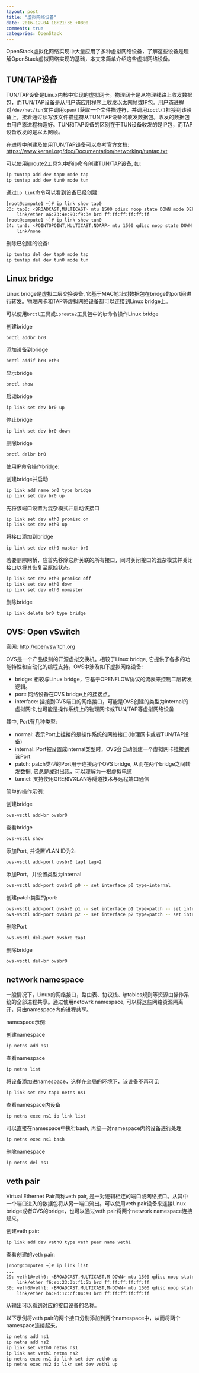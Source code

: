 ```yaml
---
layout: post
title: "虚拟网络设备"
date: 2016-12-04 18:21:36 +0800
comments: true
categories: OpenStack
---
```

OpenStack虚拟化网络实现中大量应用了多种虚拟网络设备，了解这些设备是理解OpenStack虚拟网络实现的基础，本文来简单介绍这些虚拟网络设备。

## TUN/TAP设备

TUN/TAP设备是Linux内核中实现的虚拟网卡。物理网卡是从物理线路上收发数据包，而TUN/TAP设备是从用户态应用程序上收发以太网帧或IP包。用户态进程对`/dev/net/tun`文件调用`open()`获取一个文件描述符，并调用`ioctl()`挂接到该设备上，接着通过读写该文件描述符从TUN/TAP设备的收发数据包。收发的数据包由用户态进程构造好。TUN和TAP设备的区别在于TUN设备收发的是IP包，而TAP设备收发的是以太网帧。

在进程中创建及使用TUN/TAP设备可以参考官方文档:
https://www.kernel.org/doc/Documentation/networking/tuntap.txt

可以使用iproute2工具包中的ip命令创建TUN/TAP设备, 如:
```bash
ip tuntap add dev tap0 mode tap
ip tuntap add dev tun0 mode tun
```

<!--more-->

通过`ip link`命令可以看到设备已经创建:
```bash
[root@compute1 ~]# ip link show tap0
23: tap0: <BROADCAST,MULTICAST> mtu 1500 qdisc noop state DOWN mode DEFAULT qlen 500
    link/ether a6:73:4e:90:f9:3e brd ff:ff:ff:ff:ff:ff
[root@compute1 ~]# ip link show tun0
24: tun0: <POINTOPOINT,MULTICAST,NOARP> mtu 1500 qdisc noop state DOWN mode DEFAULT qlen 500
    link/none
```

删除已创建的设备:
```bash
ip tuntap del dev tap0 mode tap
ip tuntap del dev tun0 mode tun
```

## Linux bridge

Linux bridge是虚拟二层交换设备, 它基于MAC地址对数据包在bridge的port间进行转发。物理网卡和TAP等虚拟网络设备都可以连接到Linux bridge上。

可以使用`brctl`工具或`iproute2`工具包中的ip命令操作Linux bridge

创建bridge

```bash
brctl addbr br0
```

添加设备到bridge

```bash
brctl addif br0 eth0
```

显示bridge

```bash
brctl show
```

启动bridge

```bash
ip link set dev br0 up
```

停止bridge

```bash
ip link set dev br0 down
```

删除bridge
```bash
brctl delbr br0
```

使用IP命令操作bridge:

创建bridge并启动
```bash
ip link add name br0 type bridge
ip link set dev br0 up
```

先将该端口设置为混杂模式并启动该接口
```bash
ip link set dev eth0 promisc on
ip link set dev eth0 up
```

将接口添加到bridge

```bash
ip link set dev eth0 master br0
```

若要删除网桥，应首先移除它所关联的所有接口，同时关闭接口的混杂模式并关闭接口以将其恢复至原始状态。
```bash
ip link set dev eth0 promisc off
ip link set dev eth0 down
ip link set dev eth0 nomaster
```
删除bridge
```bash
ip link delete br0 type bridge
```

## OVS: Open vSwitch

官网: http://openvswitch.org

OVS是一个产品级别的开源虚拟交换机。相较于Linux bridge, 它提供了各多的功能特性和自动化的编程支持。OVS中涉及如下虚拟网络设备:

* bridge: 相较与Linux bridge，它基于OPENFLOW协议的流表来控制二层转发逻辑。
* port: 网络设备在OVS bridge上的挂接点。
* interface: 挂接到OVS端口的网络接口，可能是OVS创建的类型为internal的虚拟网卡,也可能是操作系统上的物理网卡或TUN/TAP等虚拟网络设备

其中, Port有几种类型:

* normal: 表示Port上挂接的是操作系统的网络接口(物理网卡或者TUN/TAP设备)
* internal: Port被设置成internal类型时，OVS会自动创建一个虚拟网卡挂接到该Port
* patch: patch类型的Port用于连接两个OVS bridge, 从而在两个bridge之间转发数据, 它总是成对出现，可以理解为一根虚拟电缆
* tunnel: 支持使用GRE和VXLAN等隧道技术与远程端口通信

简单的操作示例:

创建bridge
```bash
ovs-vsctl add-br ovsbr0
```
查看bridge
```bash
ovs-vsctl show
```
添加Port, 并设置VLAN ID为2:
```bash
ovs-vsctl add-port ovsbr0 tap1 tag=2
```
添加Port，并设置类型为internal
```bash
ovs-vsctl add-port ovsbr0 p0 -- set interface p0 type=internal
```
创建patch类型的port:
```bash
ovs-vsctl add-port ovsbr0 p1 -- set interface p1 type=patch -- set interface p1 options:peer=p2
ovs-vsctl add-port ovsbr1 p2 -- set interface p2 type=patch -- set interface p2 options:peer=p1
```
删除Port
```bash
ovs-vsctl del-port ovsbr0 tap1
```
删除bridge
```bash
ovs-vsctl del-br ovsbr0
```

## network namespace

一般情况下，Linux的网络接口，路由表、协议栈、iptables规则等资源由操作系统的全部进程共享。通过使用netowrk namespace, 可以将这些网络资源隔离开，只由namespace内的进程共享。

namespace示例:

创建namespace
```bash
ip netns add ns1
```
查看namespace
```bash
ip netns list
```
将设备添加进namespace，这样在全局的环境下，该设备不再可见
```bash
ip link set dev tap1 netns ns1
```

查看namespace内设备
```bash
ip netns exec ns1 ip link list
```

可以直接在namespace中执行bash, 再统一对namespace内的设备进行处理
```bash
ip netns exec ns1 bash
```

删除namespace
```bash
ip netns del ns1
```

## veth pair

Virtual Ethernet Pair简称veth pair, 是一对逻辑相连的端口或网络接口。从其中一个端口进入的数据包将从另一端口流出。可以使用veth pair设备来连接Linux bridge或者OVS的bridge，也可以通过veth pair将两个network namespace连接起来。

创建veth pair:
```bash
ip link add dev veth0 type veth peer name veth1
```

查看创建的veth pair:
```bash
[root@compute1 ~]# ip link list
...
29: veth1@veth0: <BROADCAST,MULTICAST,M-DOWN> mtu 1500 qdisc noop state DOWN mode DEFAULT qlen 1000
    link/ether f6:eb:23:3b:f1:5b brd ff:ff:ff:ff:ff:ff
30: veth0@veth1: <BROADCAST,MULTICAST,M-DOWN> mtu 1500 qdisc noop state DOWN mode DEFAULT qlen 1000
    link/ether ba:8d:1c:cf:04:a0 brd ff:ff:ff:ff:ff:ff
```
从输出可以看到对应的接口设备的名称。

以下示例将veth pair的两个接口分别添加到两个namespace中，从而将两个namespace连接起来。
```bash
ip netns add ns1
ip netns add ns2
ip link set veth0 netns ns1
ip link set veth1 netns ns2
ip netns exec ns1 ip link set dev veth0 up
ip netns exec ns2 ip likn set dev veth1 up
```
